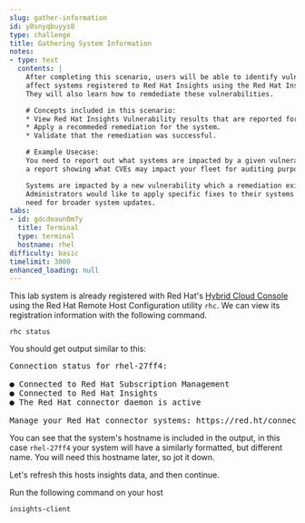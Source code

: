 ```yaml
---
slug: gather-information
id: y8snyqbuyys8
type: challenge
title: Gathering System Information
notes:
- type: text
  contents: |
    After completing this scenario, users will be able to identify vulnerabilities that
    affect systems registered to Red Hat Insights using the Red Hat Insights Vulnerability tool.
    They will also learn how to remdediate these vulnerabilities.

    # Concepts included in this scenario:
    * View Red Hat Insights Vulnerability results that are reported for the system on console.redhat.com.
    * Apply a recommeded remediation for the system.
    * Validate that the remediation was successful.

    # Example Usecase:
    You need to report out what systems are impacted by a given vulnerability, or generate
    a report showing what CVEs may impact your fleet for auditing purposes.

    Systems are impacted by a new vulnerability which a remediation exists for.
    Administrators would like to apply specific fixes to their systems without the
    need for broader system updates.
tabs:
- id: gdcdeaun0m7y
  title: Terminal
  type: terminal
  hostname: rhel
difficulty: basic
timelimit: 3000
enhanced_loading: null
---
```

This lab system is already registered with Red Hat's [Hybrid Cloud Console](https://cloud.redhat.com) using the Red Hat Remote Host Configuration utility `rhc`.  We can view its registration information with the following command.

```
rhc status
```

You should get output similar to this:

<pre class=file>
Connection status for rhel-27ff4:

● Connected to Red Hat Subscription Management
● Connected to Red Hat Insights
● The Red Hat connector daemon is active

Manage your Red Hat connector systems: https://red.ht/connector
</pre>

You can see that the system's hostname is included in the output, in this case `rhel-27ff4` your system will have a similarly formatted, but different name. You will need this hostname later, so jot it down.

Let's refresh this hosts insights data, and then continue.

Run the following command on your host

```bash
insights-client
```

